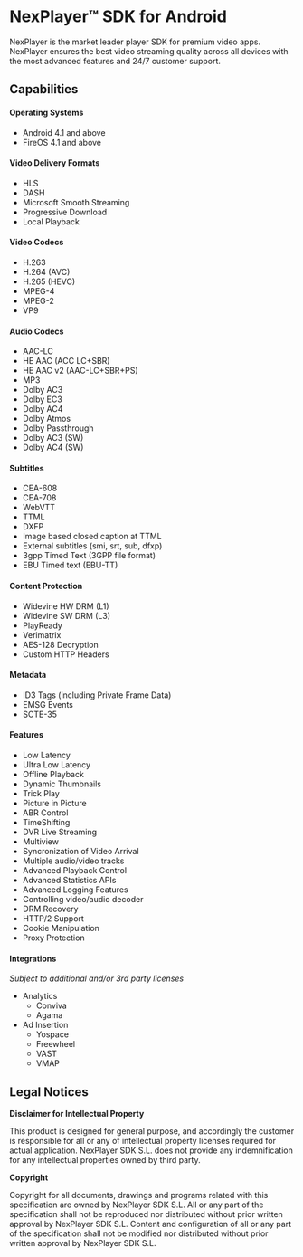 # NexPlayer™ SDK for Android

NexPlayer is the market leader player SDK for premium video apps. NexPlayer ensures the best video streaming quality across all devices with the most advanced features and 24/7 customer support. 

## Capabilities

#### Operating Systems

- Android 4.1 and above
- FireOS 4.1 and above

#### Video Delivery Formats

- HLS
- DASH
- Microsoft Smooth Streaming
- Progressive Download
- Local Playback

#### Video Codecs

- H.263
- H.264 (AVC)
- H.265 (HEVC)
- MPEG-4 
- MPEG-2
- VP9

#### Audio Codecs

- AAC-LC
- HE AAC (ACC LC+SBR)
- HE AAC v2 (AAC-LC+SBR+PS)
- MP3
- Dolby AC3
- Dolby EC3
- Dolby AC4
- Dolby Atmos
- Dolby Passthrough
- Dolby AC3 (SW)
- Dolby AC4 (SW)

#### Subtitles

- CEA-608
- CEA-708
- WebVTT
- TTML
- DXFP
- Image based closed caption at TTML 
- External subtitles (smi, srt, sub, dfxp) 
- 3gpp Timed Text (3GPP file format)
- EBU Timed text (EBU-TT)

#### Content Protection

- Widevine HW DRM (L1)
- Widevine SW DRM (L3)
- PlayReady
- Verimatrix
- AES-128 Decryption
- Custom HTTP Headers

#### Metadata

- ID3 Tags (including Private Frame Data)
- EMSG Events
- SCTE-35

#### Features

- Low Latency
- Ultra Low Latency
- Offline Playback
- Dynamic Thumbnails
- Trick Play
- Picture in Picture
- ABR Control
- TimeShifting 
- DVR Live Streaming
- Multiview
- Syncronization of Video Arrival
- Multiple audio/video tracks
- Advanced Playback Control
- Advanced Statistics APIs
- Advanced Logging Features
- Controlling video/audio decoder
- DRM Recovery
- HTTP/2 Support
- Cookie Manipulation 
- Proxy Protection

#### Integrations
_Subject to additional and/or 3rd party licenses_

- Analytics
	- Conviva 
	- Agama
- Ad Insertion 
	- Yospace 
	- Freewheel 
	- VAST
	- VMAP

## Legal Notices

**Disclaimer for Intellectual Property**

This product is designed for general purpose, and accordingly the customer is responsible for all or any of intellectual property licenses required for actual application. NexPlayer SDK S.L. does not provide any indemnification for any intellectual properties owned by third party.

**Copyright**

Copyright for all documents, drawings and programs related with this specification are owned by NexPlayer SDK S.L. All or any part of the specification shall not be reproduced nor distributed without prior written approval by NexPlayer SDK S.L. Content and configuration of all or any part of the specification shall not be modified nor distributed without prior written approval by NexPlayer SDK S.L.
